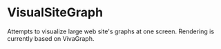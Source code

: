 VisualSiteGraph
===============
Attempts to visualize large web site's graphs at one screen. Rendering is currently based on VivaGraph.
